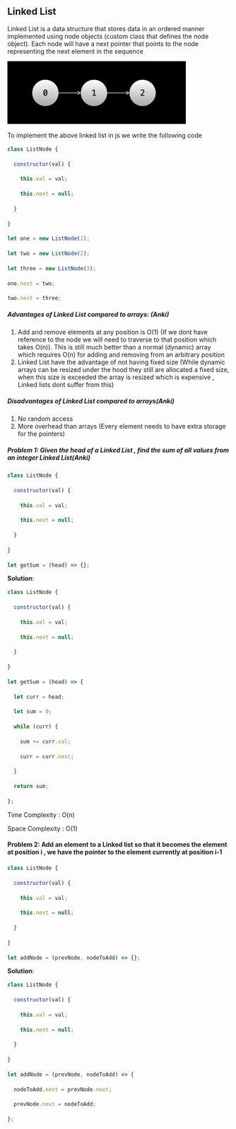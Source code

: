 ## Linked List 

Linked List is a data structure that stores data in an ordered manner implemented using node objects (custom class that defines the node object). Each node will have a next pointer that points to the node representing the next element in the sequence

<img src="../../../assets/linked-list.png" alt="linked-list" style="zoom:50%;" />

To implement the above linked list in js we write the following code 

```js
class ListNode {

  constructor(val) {

    this.val = val;

    this.next = null;

  }

}

let one = new ListNode(1);

let two = new ListNode(2);

let three = new ListNode(3);

one.next = two;

two.next = three;
```

##### Advantages of Linked List compared to arrays: (Anki)

1. Add and remove elements at any position is O(1) (If we dont have reference to the node we will need to traverse to that position which takes O(n)). This is still much better than a normal (dynamic) array which requires O(n) for adding and removing from an arbitrary position
2. Linked List have the advantage of not having fixed size (While dynamic arrays can be resized under the hood they still are allocated a fixed size, when this size is exceeded the array is resized which is expensive , Linked lists dont suffer from this)

##### Disadvantages of Linked List compared  to arrays(Anki)

1. No random access
2. More overhead than arrays (Every element needs to have extra storage for the pointers)

##### **Problem 1**: Given the head of a Linked List , find the sum of all values from an integer Linked List(Anki)

```js
class ListNode {

  constructor(val) {

    this.val = val;

    this.next = null;

  }

}

let getSum = (head) => {};
```

**Solution**:

```js
class ListNode {

  constructor(val) {

    this.val = val;

    this.next = null;

  }

}

let getSum = (head) => {

  let curr = head;

  let sum = 0;

  while (curr) {

    sum += curr.val;

    curr = curr.next;

  }

  return sum;

};
```

Time Complexity : O(n)

Space Complexity : O(1)

#### **Problem 2**: Add an element to a Linked list so that it becomes the element at position i , we have the pointer to the element currently at position i-1

```js
class ListNode {

  constructor(val) {

    this.val = val;

    this.next = null;

  }

}

let addNode = (prevNode, nodeToAdd) => {}; 
```

**Solution**:

```js
class ListNode {

  constructor(val) {

    this.val = val;

    this.next = null;

  }

}

let addNode = (prevNode, nodeToAdd) => {

  nodeToAdd.next = prevNode.next;

  prevNode.next = nodeToAdd;

};
```

